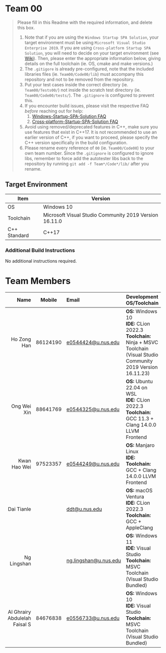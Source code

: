 # Team 00

> Please fill in this Readme with the required information, and delete this box.
> 
> 1. Note that if you are using the `Windows Startup SPA Solution`, your target environment must be using `Microsoft Visual Studio Enterprise 2019`. 
>   If you are using `Cross-platform Startup SPA Solution`, you will need to decide on your target environment (see [Wiki](https://github.com/nus-cs3203/project-wiki/wiki/Version-Control-System-and-Code-Repository)).
>   Then, please enter the appropriate information below, giving details on the full toolchain (ie. OS, cmake and make versions.)
> 2. The `.gitigore` is already pre-configured, note that the included libraries files (ie. `Team00/Code00/lib`) must accompany this repository and not to be removed from the repository.
> 3. Put your test cases inside the correct directory (ie. `Team00/Tests00/`) not inside the scratch test directory (ie. `Team00/Code00/tests/`). The `.gitignore` is configured to prevent this.
> 4. If you encounter build issues, please visit the respective FAQ *before* reaching out for help:
>     1. [Windows-Startup-SPA-Solution FAQ](https://github.com/nus-cs3203/project-wiki/wiki/Windows-Startup-SPA-Solution#faq)
>     2. [Cross-platform-Startup-SPA-Solution FAQ](https://github.com/nus-cs3203/project-wiki/wiki/Cross-platform-Startup-SPA-Solution#faq)
> 5. Avoid using removed/deprecated features in C++, make sure you use features that exist in C++17. It is not recommended to use an earlier version of C++, if you want to proceed, please specify the C++ version specifically in the build configuration.
> 6. Please rename every reference of `00` (ie. `Team00/Code00`) to your own team number. Since the `.gitignore` is configured to ignore libs, remember to force add the autotester libs back to the repository by running `git add -f Team*/Code*/lib/` after you rename.

## Target Environment

Item | Version
-|-
OS | Windows 10
Toolchain | Microsoft Visual Studio Community 2019 Version 16.11.0
C++ Standard | C++17

### Additional Build Instructions

No additional instructions required.

# Team Members

Name | Mobile | Email | Development OS/Toolchain
-:|:-:|:-|-|
Ho Zong Han | 86124190 | e0544424@u.nus.edu | **OS:** Windows 10 <br/> **IDE:** CLion 2022.3 <br/> **Toolchain:** Ninja + MSVC Toolchain (Visual Studio Community 2019 Version 16.11.23)
Ong Wei Xin | 88641769 | e0544325@u.nus.edu | **OS:** Ubuntu 22.04 on WSL <br/> **IDE:** CLion 2022.3 <br/> **Toolchain:** GCC 11.3 + Clang 14.0.0 LLVM Frontend
Kwan Hao Wei | 97523357 | e0544249@u.nus.edu | **OS:** Manjaro Linux <br/> **IDE:** <br/> **Toolchain:** GCC + Clang 14.0.0 LLVM Frontend
Dai Tianle |  | ddt@u.nus.edu | **OS:** macOS Ventura <br/> **IDE:** CLion 2022.3 <br/> **Toolchain:** GCC + AppleClang
Ng Lingshan |  | ng.lingshan@u.nus.edu | **OS:** Windows 11 <br/> **IDE:** Visual Studio <br/> **Toolchain:** MSVC Toolchain (Visual Studio Bundled)
Al Ghrairy Abdulelah Faisal S | 84676838 | e0556733@u.nus.edu | **OS:** Windows 10 <br/> **IDE:** Visual Studio <br/> **Toolchain:** MSVC Toolchain (Visual Studio Bundled)
